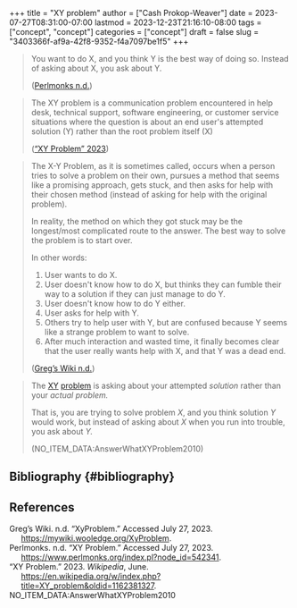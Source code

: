+++
title = "XY problem"
author = ["Cash Prokop-Weaver"]
date = 2023-07-27T08:31:00-07:00
lastmod = 2023-12-23T21:16:10-08:00
tags = ["concept", "concept"]
categories = ["concept"]
draft = false
slug = "3403366f-af9a-42f8-9352-f4a7097be1f5"
+++

> You want to do X, and you think Y is the best way of doing so. Instead of asking about X, you ask about Y.
>
> (<a href="#citeproc_bib_item_2">Perlmonks n.d.</a>)

<!--quoteend-->

> The XY problem is a communication problem encountered in help desk, technical support, software engineering, or customer service situations where the question is about an end user's attempted solution (Y) rather than the root problem itself (X)
>
> (<a href="#citeproc_bib_item_3">“XY Problem” 2023</a>)

<!--quoteend-->

> The X-Y Problem, as it is sometimes called, occurs when a person tries to solve a problem on their own, pursues a method that seems like a promising approach, gets stuck, and then asks for help with their chosen method (instead of asking for help with the original problem).
>
> In reality, the method on which they got stuck may be the longest/most complicated route to the answer. The best way to solve the problem is to start over.
>
> In other words:
>
> 1.  User wants to do X.
> 2.  User doesn't know how to do X, but thinks they can fumble their way to a solution if they can just manage to do Y.
> 3.  User doesn't know how to do Y either.
> 4.  User asks for help with Y.
> 5.  Others try to help user with Y, but are confused because Y seems like a strange problem to want to solve.
> 6.  After much interaction and wasted time, it finally becomes clear that the user really wants help with X, and that Y was a dead end.
>
> (<a href="#citeproc_bib_item_1">Greg’s Wiki n.d.</a>)

<!--quoteend-->

> The [XY](http://www.perlmonks.org/index.pl?node_id=542341) [problem](https://mywiki.wooledge.org/XyProblem) is asking about your attempted _solution_ rather than your _actual problem._
>
> That is, you are trying to solve problem _X_, and you think solution _Y_ would work, but instead of asking about _X_ when you run into trouble, you ask about _Y._
>
> (NO_ITEM_DATA:AnswerWhatXYProblem2010)


## Bibliography {#bibliography}

## References

<style>.csl-entry{text-indent: -1.5em; margin-left: 1.5em;}</style><div class="csl-bib-body">
  <div class="csl-entry"><a id="citeproc_bib_item_1"></a>Greg’s Wiki. n.d. “XyProblem.” Accessed July 27, 2023. <a href="https://mywiki.wooledge.org/XyProblem">https://mywiki.wooledge.org/XyProblem</a>.</div>
  <div class="csl-entry"><a id="citeproc_bib_item_2"></a>Perlmonks. n.d. “XY Problem.” Accessed July 27, 2023. <a href="https://www.perlmonks.org/index.pl?node_id=542341">https://www.perlmonks.org/index.pl?node_id=542341</a>.</div>
  <div class="csl-entry"><a id="citeproc_bib_item_3"></a>“XY Problem.” 2023. <i>Wikipedia</i>, June. <a href="https://en.wikipedia.org/w/index.php?title=XY_problem&oldid=1162381327">https://en.wikipedia.org/w/index.php?title=XY_problem&#38;oldid=1162381327</a>.</div>
  <div class="csl-entry">NO_ITEM_DATA:AnswerWhatXYProblem2010</div>
</div>
